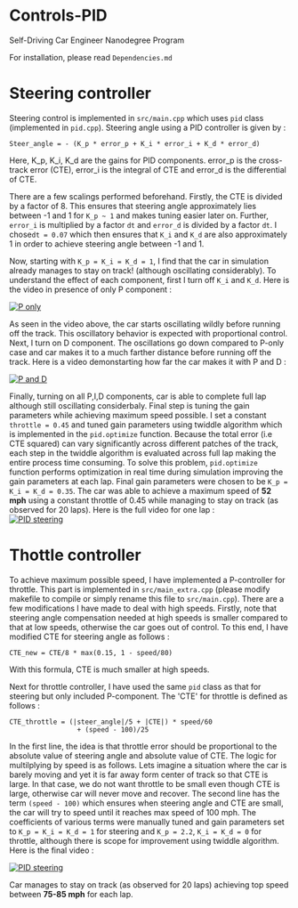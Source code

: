 # Controls-PID
Self-Driving Car Engineer Nanodegree Program

For installation, please read `Dependencies.md`


# Steering controller
Steering control is implemented in `src/main.cpp` which uses `pid` class (implemented in `pid.cpp`). Steering angle using a PID controller is given by :

```
Steer_angle = - (K_p * error_p + K_i * error_i + K_d * error_d)  
```   

Here, K_p, K_i, K_d are the gains for PID components. error_p is the cross-track error (CTE), error_i is the integral of CTE and error_d is the differential of CTE.

There are a few scalings performed beforehand. Firstly, the CTE is divided by a factor of 8. This ensures that steering angle approximately lies between -1 and 1 for `K_p ~ 1` and makes tuning easier later on. Further, `error_i` is multiplied by a factor `dt` and `error_d` is divided by a factor `dt`. I chose`dt = 0.07` which then ensures that `K_i` and `K_d` are also approximately 1 in order to achieve steering angle between -1 and 1.

Now, starting with `K_p = K_i = K_d = 1`, I find that the car in simulation already manages to stay on track! (although oscillating considerably). To understand the effect of each component, first I turn off `K_i` and `K_d`. Here is the video in presence of only P component :

  [![P only](http://img.youtube.com/vi/sfclZrJ0daI/0.jpg)](http://www.youtube.com/watch?v=sfclZrJ0daI)
 
 As seen in the video above, the car starts oscillating wildly before running off the track. This oscillatory behavior is expected with proportional control. Next, I turn on D component. The oscillations go down compared to P-only case and car makes it to  a much farther distance before running off the track. Here is a video demonstarting how far the car makes it with P and D : 
 
 [![P and D](http://img.youtube.com/vi/F6vCwze9AFI/0.jpg)](http://www.youtube.com/watch?v=F6vCwze9AFI)
 
 Finally, turning on all P,I,D components, car is able to complete full lap although still oscillating considerbaly. Final step is tuning the gain parameters while achieving maximum speed possible. I set a constant `throttle = 0.45` and tuned gain parameters using twiddle algorithm which is implemented in the `pid.optimize` function. Because the total error (i.e CTE squared) can vary significantly across different patches of the track, each step in the twiddle algorithm is evaluated across full lap making the entire process time consuming. To solve this problem, `pid.optimize` function performs optimization in real time during simulation improving the gain parameters at each lap. Final gain parameters were chosen to be `K_p = K_i = K_d = 0.35`. The car was able to achieve a maximum speed of **52 mph** using a constant throttle of 0.45 while managing to stay on track (as observed for 20 laps). Here is the full video for one lap :   
  [![PID steering](http://img.youtube.com/vi/SrHDlw_z_qw/0.jpg)](http://www.youtube.com/watch?v=SrHDlw_z_qw)
  
  
# Thottle controller

To achieve maximum possible speed, I have implemented a P-controller for throttle. This part is implemented in `src/main_extra.cpp` (please modify makefile to compile or simply rename this file to `src/main.cpp`). There are a few modifications I have made to deal with high speeds. Firstly, note that steering angle compensation needed at high speeds is smaller compared to that at low speeds, otherwise the car goes out of control. To this end, I have modified CTE for steering angle as follows :

```
CTE_new = CTE/8 * max(0.15, 1 - speed/80) 
```   
With this formula, CTE is much smaller at high speeds. 

Next for throttle controller, I have used the same `pid` class as that for steering but only included P-component. The 'CTE' for throttle is defined as follows :
```
CTE_throttle = (|steer_angle|/5 + |CTE|) * speed/60 
                 + (speed - 100)/25
```   
In the first line, the idea is that throttle error should be proportional to the absolute value of steering angle and absolute value of CTE. The logic for multilplying by speed is as follows. Lets imagine a situation where the car is barely moving and yet it is far away form center of track so that CTE is large. In that case, we do not want throttle to be small even though CTE is large, otherwise car will never move and recover.  The second line has the term `(speed - 100)` which ensures when steering angle and CTE are small, the car will try to speed until it reaches max speed of 100 mph. The coefficients of various terms were manually tuned and gain parameters set to  `K_p = K_i = K_d = 1` for steering and  `K_p = 2.2`,  `K_i = K_d = 0` for throttle, although there is scope for improvement using twiddle algorithm. Here is the final video :    

 [![PID steering](http://img.youtube.com/vi/e2h3u3X-RCc/0.jpg)](http://www.youtube.com/watch?v=e2h3u3X-RCc)
  
  
 Car manages to stay on track (as observed for 20 laps) achieving top speed between **75-85 mph** for each lap.
